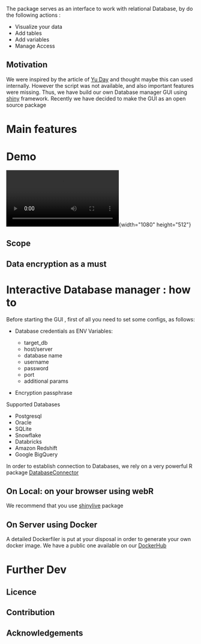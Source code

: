 
The package serves as an interface to work with relational Database, by do the following actions :

-   Visualize your data
-   Add tables
-   Add variables
-   Manage Access

## Motivation

We were inspired by the article of [Yu Day](https://shanghai.hosting.nyu.edu/data/r/case-4-database-management-shiny.html) and thought maybe this can used internally. However the script was not available, and also important features were missing. Thus, we have build our own Database manager GUI using [shiny](https://shiny.posit.co/) framework. Recently we have decided to make the GUI as an open source package

# Main features

# Demo 
![](./inst/video/demo_DBM.mp4){width="1080" height="512"}

## Scope

## Data encryption as a must

# Interactive Database manager : how to

Before starting the GUI , first of all you need to set some configs, as follows:

- Database credentials as ENV Variables:
    -   target_db
    -   host/server
    -   database name
    -   username
    -   password
    -   port
    -   additional params

- Encryption passphrase

Supported Databases
  - Postgresql
  - Oracle
  - SQLite
  - Snowflake
  - Databricks
  - Amazon Redshift
  - Google BigQuery
  
In order to establish connection to Databases, we rely on a very powerful R package [DatabaseConnector](https://github.com/OHDSI/DatabaseConnector)


## On Local: on your browser using webR

We recommend that you use [shinylive](https://github.com/posit-dev/r-shinylive) package

## On Server using Docker

A detailed Dockerfiler is put at your disposal in order to generate your own docker image. We have a public one available on our [DockerHub]()

# Further Dev

## Licence 

## Contribution 

## Acknowledgements
